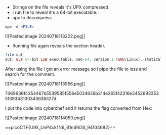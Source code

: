 - Strings on the file reveals it's UPX compressed. 
- I run file to reveal it's a 64-bit executable. 
- upx to decompress

```php
upx -d <FILE>
```

![[Pasted image 20240718113222.png]]

- Running file again reveals the section header.

```php
file out  
out: ELF 64-bit LSB executable, x86-64, version 1 (GNU/Linux), statically linked, BuildID[sha1]=36bf0fdfd791fee2c1cc45dff9ddb2a4f48f6d53, for GNU/Linux 3.2.0, not stripped
```

After using the file i get an error message so i pipe the file to less and search for the comment.

![[Pasted image 20240718113956.png]]

7069636f4354467b5539585f556e5034636b314e365f42316e34526933535f39343130343638327d

I put the code into cyberchef and it returns the flag converted from Hex:

![[Pasted image 20240718114050.png]]

==picoCTF{U9X_UnP4ck1N6_B1n4Ri3S_94104682}==

